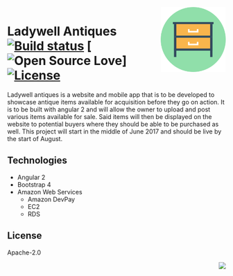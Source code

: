 
<img width='150' height='150' src='nightstand.png' align='right' />

# Ladywell Antiques &nbsp; [![Build status](https://travis-ci.org/william-taylor/ladywell-antiques.svg?branch=master)](https://travis-ci.org/william-taylor/ladywell-antiques) [![Open Source Love](https://badges.frapsoft.com/os/v1/open-source.svg?v=102)] [![License](https://img.shields.io/badge/License-Apache%202.0-blue.svg)](https://opensource.org/licenses/Apache-2.0)

Ladywell antiques is a website and mobile app that is to be developed to showcase antique items available for acquisition before they go on action. It is to be built with angular 2 and will allow the owner to upload and post various items available for sale. Said items will then be displayed on the website to potential buyers where they should be able to be purchased as well. This project will start in the middle of June 2017 and should be live by the start of August.

## Technologies

* Angular 2
* Bootstrap 4
* Amazon Web Services
    * Amazon DevPay
    * EC2
    * RDS
## License

Apache-2.0

<img align='right' src="http://forthebadge.com/images/badges/built-with-love.svg" />
